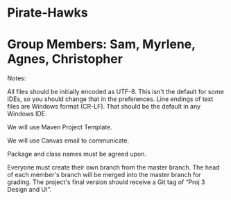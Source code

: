# Pirate-Hawks
# Group Members: Sam, Myrlene, Agnes, Christopher
Notes:

All files should be initially encoded as UTF-8. This isn't the default for some IDEs, so you should change that in the preferences. Line endings of text files are Windows format (CR-LF). That should be the default in any Windows IDE.

We will use Maven Project Template.

We will use Canvas email to communicate.

Package and class names must be agreed upon.

Everyone must create their own branch from the master branch. The head of each member's branch will be merged into the master branch for grading. The project's final version should receive a Git tag of “Proj 3 Design and UI”.
